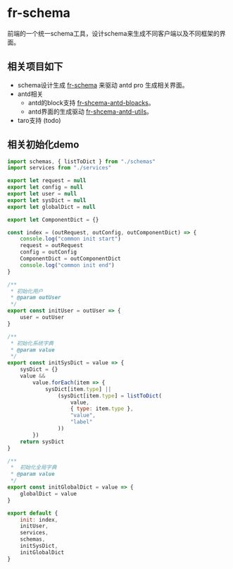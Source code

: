 # fr-schema

前端的一个统一schema工具，设计schema来生成不同客户端以及不同框架的界面。

## 相关项目如下

- schema设计生成 [fr-schema](https://github.com/wuhanchu/fr-schema) 来驱动 antd pro 生成相关界面。
- antd相关
  - antd的block支持 [fr-shcema-antd-bloacks](https://github.com/wuhanchu/fr-schema-antd-blocks)。
  - antd界面的生成驱动 [fr-shcema-antd-utils](https://github.com/wuhanchu/fr-schema-antd-utils)。
- taro支持 (todo)


## 相关初始化demo

```javascript
import schemas, { listToDict } from "./schemas"
import services from "./services"

export let request = null
export let config = null
export let user = null
export let sysDict = null
export let globalDict = null

export let ComponentDict = {}

const index = (outRequest, outConfig, outComponentDict) => {
    console.log("common init start")
    request = outRequest
    config = outConfig
    ComponentDict = outComponentDict
    console.log("common init end")
}

/**
 * 初始化用户
 * @param outUser
 */
export const initUser = outUser => {
    user = outUser
}

/**
 * 初始化系统字典
 * @param value
 */
export const initSysDict = value => {
    sysDict = {}
    value &&
        value.forEach(item => {
            sysDict[item.type] ||
                (sysDict[item.type] = listToDict(
                    value,
                    { type: item.type },
                    "value",
                    "label"
                ))
        })
    return sysDict
}

/**
 *  初始化全局字典
 * @param value
 */
export const initGlobalDict = value => {
    globalDict = value
}

export default {
    init: index,
    initUser,
    services,
    schemas,
    initSysDict,
    initGlobalDict
}

```